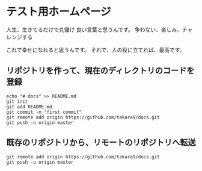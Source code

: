 # テスト用ホームページ

人生、生きてるだけで丸儲け
良い言葉と思うんです。
争わない、楽しみ、チャレンジする

これで幸せになれると思うんです。
それで、人の役に立てれば、最高です。


## リポジトリを作って、現在のディレクトリのコードを登録

~~~
echo "# docs" >> README.md
git init
git add README.md
git commit -m "first commit"
git remote add origin https://github.com/takara9/docs.git
git push -u origin master
~~~

## 既存のリポジトリから、リモートのリポジトリへ転送

~~~
git remote add origin https://github.com/takara9/docs.git
git push -u origin master
~~~

